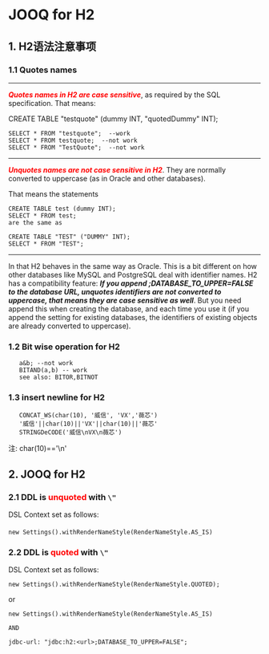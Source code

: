 # JOOQ for H2

## 1. H2语法注意事项

### 1.1 Quotes names

------------------------------------------
<font color=red>***Quotes names in H2 are case sensitive***</font>, as required by the SQL specification. That means:

CREATE TABLE "testquote" (dummy INT, "quotedDummy" INT);

```
SELECT * FROM "testquote";  --work
SELECT * FROM testquote;  --not work
SELECT * FROM "TestQuote";  --not work
```
------------------------------------------

<font color=red bold="">***Unquotes names are not case sensitive in H2***</font>. They are normally converted to
uppercase (as in Oracle and other databases).

That means the statements

```
CREATE TABLE test (dummy INT);
SELECT * FROM test;
are the same as

CREATE TABLE "TEST" ("DUMMY" INT);
SELECT * FROM "TEST";
```

------------------------------------------

In that H2 behaves in the same way as Oracle.
This is a bit different on how other databases like MySQL and PostgreSQL deal with identifier names.
H2 has a compatibility feature: ***If you append ;DATABASE_TO_UPPER=FALSE to the database URL,
unquotes identifiers are not converted to uppercase, that means they are case sensitive as well***.
But you need append this when creating the database, and each time you use it
(if you append the setting for existing databases, the identifiers of existing objects are already converted to
uppercase).


### 1.2  Bit wise operation for H2

```
   a&b; --not work
   BITAND(a,b) -- work
   see also: BITOR,BITNOT
```

### 1.3  insert newline for H2

```
   CONCAT_WS(char(10), '威信', 'VX','薇芯')
   '威信'||char(10)||'VX'||char(10)||'薇芯'
   STRINGDeCODE('威信\nVX\n薇芯')
```

注: char(10)=='\n'

## 2. JOOQ for H2

### 2.1 DDL is <font color=red>unquoted</font> with ```\"```

DSL Context set as follows:

####

    new Settings().withRenderNameStyle(RenderNameStyle.AS_IS)

### 2.2 DDL is <font color=red>quoted</font> with ```\"```

DSL Context set as follows:

```
new Settings().withRenderNameStyle(RenderNameStyle.QUOTED);
```

or

```
new Settings().withRenderNameStyle(RenderNameStyle.AS_IS)   
   
AND 

jdbc-url: "jdbc:h2:<url>;DATABASE_TO_UPPER=FALSE";
```
